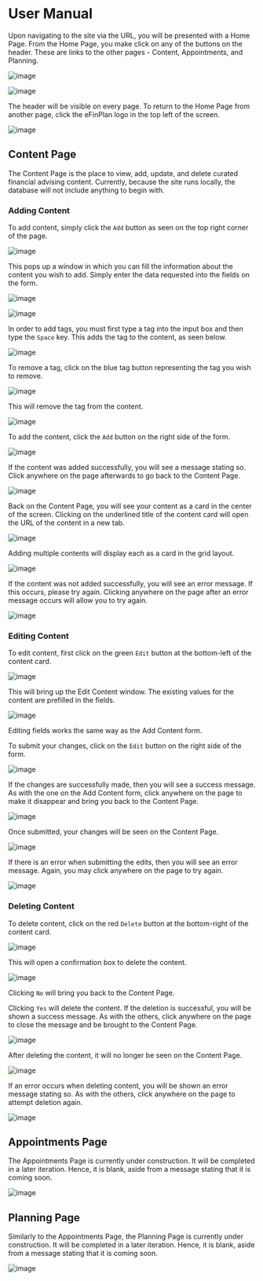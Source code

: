 # User Manual
Upon navigating to the site via the URL, you will be presented with a Home Page. From the Home Page, you make click on any of the buttons on the header. These are links to the other pages - Content, Appointments, and Planning.

![image](https://user-images.githubusercontent.com/70241666/200978808-815917fb-512b-4a75-82a8-bf3547c71499.png)

![image](https://user-images.githubusercontent.com/70241666/200979134-5e5ca0de-78da-4a2e-81ce-b50b30ef03dd.png)

The header will be visible on every page. To return to the Home Page from another page, click the eFinPlan logo in the top left of the screen.

![image](https://user-images.githubusercontent.com/70241666/200983627-a4aa4ae5-07cb-42d0-bd29-be631cb51ded.png)

## Content Page
The Content Page is the place to view, add, update, and delete curated financial advising content. Currently, because the site runs locally, the database will not include anything to begin with.

### Adding Content

To add content, simply click the `Add` button as seen on the top right corner of the page.

![image](https://user-images.githubusercontent.com/70241666/200979496-45816c7a-971b-410e-8c4f-c56a7f6fa66e.png)

This pops up a window in which you can fill the information about the content you wish to add. Simply enter the data requested into the fields on the form.

![image](https://user-images.githubusercontent.com/70241666/200979456-b96c24d7-3e42-43cd-aa05-3cf5b34bc8f4.png)

![image](https://user-images.githubusercontent.com/70241666/200979873-c13e6976-c588-4d5d-b29a-b55ed88c60bd.png)

In order to add tags, you must first type a tag into the input box and then type the `Space` key. This adds the tag to the content, as seen below.

![image](https://user-images.githubusercontent.com/70241666/200980013-62a25098-e481-46e2-bf9d-3ed32cce1bed.png)

To remove a tag, click on the blue tag button representing the tag you wish to remove.

![image](https://user-images.githubusercontent.com/70241666/200980071-da209715-457f-4292-a16c-88299fe53c97.png)

This will remove the tag from the content.

![image](https://user-images.githubusercontent.com/70241666/200980121-399cb988-a609-4774-b4b4-e2825c200182.png)

To add the content, click the `Add` button on the right side of the form.

![image](https://user-images.githubusercontent.com/70241666/200980766-489e99c1-6749-4470-8a02-b84bc06d45a9.png)

If the content was added successfully, you will see a message stating so. Click anywhere on the page afterwards to go back to the Content Page.

![image](https://user-images.githubusercontent.com/70241666/200980358-c5c3b061-dd77-464b-b186-fea17e6511f8.png)

Back on the Content Page, you will see your content as a card in the center of the screen. Clicking on the underlined title of the content card will open the URL of the content in a new tab.

![image](https://user-images.githubusercontent.com/70241666/200980839-7a509e7a-4c27-4d79-ab00-ef28b4d40de6.png)

Adding multiple contents will display each as a card in the grid layout.

![image](https://user-images.githubusercontent.com/70241666/200981504-fbf76fa8-2060-4fcb-813a-ea5d57d047e4.png)

If the content was not added successfully, you will see an error message. If this occurs, please try again. Clicking anywhere on the page after an error message occurs will allow you to try again.

![image](https://user-images.githubusercontent.com/70241666/200981316-67701977-b10f-4972-900c-674de9414e93.png)

### Editing Content

To edit content, first click on the green `Edit` button at the bottom-left of the content card.

![image](https://user-images.githubusercontent.com/70241666/200981758-a545ea25-70f0-454f-9ad8-9a16b6233a15.png)

This will bring up the Edit Content window. The existing values for the content are prefilled in the fields.

![image](https://user-images.githubusercontent.com/70241666/200981803-f71b28df-5959-4225-b79f-e332cab52b7d.png)

Editing fields works the same way as the Add Content form.

To submit your changes, click on the `Edit` button on the right side of the form.

![image](https://user-images.githubusercontent.com/70241666/200982059-e6b1eb40-2e84-4075-a29e-fab837e41c80.png)

If the changes are successfully made, then you will see a success message. As with the one on the Add Content form, click anywhere on the page to make it disappear and bring you back to the Content Page.

![image](https://user-images.githubusercontent.com/70241666/200982096-c301c68f-6ba3-407c-a149-307830060da0.png)

Once submitted, your changes will be seen on the Content Page.

![image](https://user-images.githubusercontent.com/70241666/200982668-d04e4a03-bbf3-46a9-86b5-835000c07378.png)

If there is an error when submitting the edits, then you will see an error message. Again, you may click anywhere on the page to try again.

![image](https://user-images.githubusercontent.com/70241666/200982463-f6c4e349-dbfc-4d53-8ec0-cf054a010061.png)

### Deleting Content

To delete content, click on the red `Delete` button at the bottom-right of the content card.

![image](https://user-images.githubusercontent.com/70241666/200982792-bccef6d9-ecca-475b-88bb-779b386ea50a.png)

This will open a confirmation box to delete the content.

![image](https://user-images.githubusercontent.com/70241666/200982888-5246f6cb-9dc1-4a38-9f6c-81190878f0ea.png)

Clicking `No` will bring you back to the Content Page.

Clicking `Yes` will delete the content. If the deletion is successful, you will be shown a success message. As with the others, click anywhere on the page to close the message and be brought to the Content Page.

![image](https://user-images.githubusercontent.com/70241666/200983138-09609074-9c44-4ffb-ab88-68a7723ca7db.png)

After deleting the content, it will no longer be seen on the Content Page.

![image](https://user-images.githubusercontent.com/70241666/200983302-1a17b58e-1304-4cda-bd87-1c96c10cd3fd.png)

If an error occurs when deleting content, you will be shown an error message stating so. As with the others, click anywhere on the page to attempt deletion again.

![image](https://user-images.githubusercontent.com/70241666/200983232-47df89b7-db31-47c0-a7f3-c5d465985dbf.png)

## Appointments Page

The Appointments Page is currently under construction. It will be completed in a later iteration. Hence, it is blank, aside from a message stating that it is coming soon.

![image](https://user-images.githubusercontent.com/70241666/200983751-08a40c42-ff0a-4c0b-ae12-0ff81335517c.png)

## Planning Page

Similarly to the Appointments Page, the Planning Page is currently under construction. It will be completed in a later iteration. Hence, it is blank, aside from a message stating that it is coming soon.

![image](https://user-images.githubusercontent.com/70241666/200983848-af3508e2-484a-46c8-bb24-5257d3faf183.png)

